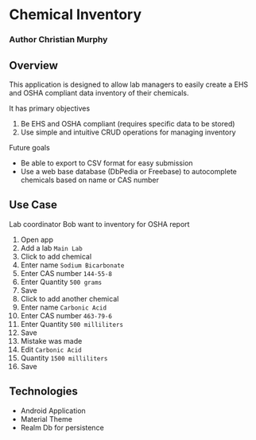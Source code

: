 # Chemical Inventory
### Author Christian Murphy

## Overview
This application is designed to allow lab managers to easily create a EHS and OSHA compliant data inventory of their chemicals.

It has primary objectives
1. Be EHS and OSHA compliant (requires specific data to be stored)
2. Use simple and intuitive CRUD operations for managing inventory

Future goals
* Be able to export to CSV format for easy submission
* Use a web base database (DbPedia or Freebase) to autocomplete chemicals based on name or CAS number

## Use Case
Lab coordinator Bob want to inventory for OSHA report
1. Open app
2. Add a lab `Main Lab`
3. Click to add chemical
4. Enter name `Sodium Bicarbonate`
5. Enter CAS number `144-55-8`
6. Enter Quantity `500 grams`
7. Save
8. Click to add another chemical
9. Enter name `Carbonic Acid`
10. Enter CAS number `463-79-6`
11. Enter Quantity `500 milliliters`
12. Save
13. Mistake was made
14. Edit `Carbonic Acid`
15. Quantity `1500 milliliters`
16. Save

## Technologies
* Android Application
* Material Theme
* Realm Db for persistence
